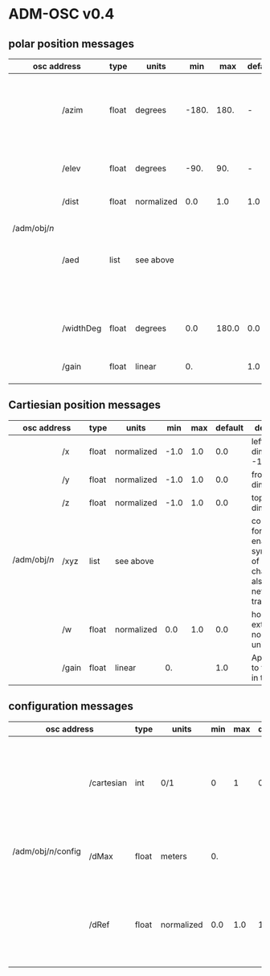 
# ADM-OSC v0.4

## polar position messages

<table>
    <thead>
        <tr>
            <th colspan=2>osc address</th>
            <th>type</th>
            <th>units</th>               <th>min</th>
            <th>max</th>
            <th style="width:100px">default</th>
            <th style="width:500px">description</th>
            <th style="width:300px">example</th>
            <th style="width:300px">status</th>
        </tr>
    </thead>
    <tbody>
    <tr>
        <td rowspan=6>/adm/obj/<span style="font-style:italic">n</i></td>
                        <td>/azim</td>
                        <td>float</td>
                        <td>degrees</td>
                        <td>-180.</td>
                        <td>180.</td>
                        <td>-</td>
                        <td><b>azimuth</b> “theta - &#952;” of sound location. -90 is on the Right, 0 is in front.</td>
                        <td>/adm/obj/4/azim -22.5</td>
                        <td bgcolor="LightGreen">stable v0.4</td>
                    </tr>
                    <tr>
                        <td>/elev</td>
                        <td>float</td>
                        <td>degrees</td>
                        <td>-90.</td>
                        <td>90.</td>
                        <td>-</td>
                        <td><b>elevation</b> “phi - &#632;” of sound location</td>
                        <td>/adm/obj/4/elev 12.7</td>
                        <td bgcolor="LightGreen">stable v0.4</td>
                    </tr>
                    <tr>
                        <td>/dist</td>
                        <td>float</td>
                        <td>normalized</td>
                        <td>0.0</td>
                        <td>1.0</td>
                        <td>1.0</td>
                        <td><b>distance</b> “r” from origin</td>
                        <td>/adm/obj/4/dist 0.9</td>
                        <td bgcolor="LightGreen">stable v0.4</td>
                    </tr>
                    <tr>
                        <td>/aed</td>
                        <td>list</td>
                        <td colspan=4>see above</td>
                        <td>compact format enables synchronicity of position changes and also less network traffic</td>
                        <td>/adm/obj/4/aed -22.5 12.7 0.9</td>
                        <td bgcolor="LightGreen">stable v0.4</td>
                    </tr>
                    <tr>
                        <td>/widthDeg</td>
                        <td>float</td>
                        <td>degrees</td>
                        <td>0.0</td>
                        <td>180.0</td>
                        <td>0.0</td>
                        <td>horizontal extent in degrees. See also /w</td>
                        <td>/adm/obj/3/widthDeg 45.2</td>
                        <td bgcolor="Pink"><a href="https://github.com/immersive-audio-live/ADM-OSC/issues/1">in
                                progress</a></td>
                    </tr>
                    <tr>
                        <td>/gain</td>
                        <td>float</td>
                        <td>linear</td>
                        <td>0.</td>
                        <td></td>
                        <td>1.0</td>
                        <td>Apply a gain to the audio in the object.</td>
                        <td>/adm/obj/3/gain 0.707</td>
                        <td bgcolor="LightGreen">stable v0.4</td>
                    </tr>
                </tbody>
</table>

## Cartiesian position messages

<table>
    <thead>
                    <tr>
                        <th colspan=2>osc address</th>
                        <th>type</th>
                        <th>units</th>
                        <th>min</th>
                        <th>max</th>
                        <th style="width:100px">default</th>
                        <th style="width:500px">description</th>
                        <th style="width:300px">example</th>
                        <th style="width:300px">status</th>
                    </tr>
                </thead>
                <tbody>
                    <tr>
                        <td rowspan=6>/adm/obj/<i>n</i></td>
                        <td>/x</td>
                        <td>float</td>
                        <td>normalized</td>
                        <td>-1.0</td>
                        <td>1.0</td>
                        <td>0.0</td>
                        <td>left/right dimension. -1 is left</td>
                        <td>/adm/obj/4/x -0.9</td>
                        <td bgcolor="LightGreen">stable v0.4</td>
                    </tr>
                    <tr>
                        <td>/y</td>
                        <td>float</td>
                        <td>normalized</td>
                        <td>-1.0</td>
                        <td>1.0</td>
                        <td>0.0</td>
                        <td>front/back dimension</td>
                        <td>/adm/obj/4/y 0.15</td>
                        <td bgcolor="LightGreen">stable v0.4</td>
                    </tr>
                    <tr>
                        <td>/z</td>
                        <td>float</td>
                        <td>normalized</td>
                        <td>-1.0</td>
                        <td>1.0</td>
                        <td>0.0</td>
                        <td>top/bottom dimension</td>
                        <td>/adm/obj/4/z 0.7</td>
                        <td bgcolor="LightGreen">stable v0.4</td>
                    </tr>
                    <tr>
                        <td>/xyz</td>
                        <td>list</td>
                        <td colspan=4>see above</td>
                        <td>compact format enables synchronicity of position changes and also less network traffic</td>
                        <td>/adm/obj/4/xyz -0.9 0.15 0.7</td>
                        <td bgcolor="LightGreen">stable v0.4</td>
                    </tr>
                    </tr>
                    <tr>
                        <td>/w</td>
                        <td>float</td>
                        <td>normalized</td>
                        <td>0.0</td>
                        <td>1.0</td>
                        <td>0.0</td>
                        <td>horizontal extent in normalized units</td>
                        <td>/adm/obj/3/w 0.2</td>
                        <td bgcolor="Pink"><a href="https://github.com/immersive-audio-live/ADM-OSC/issues/1">in
                                progress</a></td>
                    </tr>
                    <tr>
                        <td>/gain</td>
                        <td>float</td>
                        <td>linear</td>
                        <td>0.</td>
                        <td></td>
                        <td>1.0</td>
                        <td>Apply a gain to the audio in the object.</td>
                        <td>/adm/obj/3/gain 0.707</td>
                        <td bgcolor="LightGreen">stable v0.4</td>
                    </tr>
                </tbody>
            </table>

## configuration messages

<table>
                <thead>
                    <tr>
                        <th colspan=2>osc address</th>
                        <th>type</th>
                        <th>units</th>
                        <th>min</th>
                        <th>max</th>
                        <th style="width:100px">default</th>
                        <th style="width:500px">description</th>
                        <th style="width:300px">example</th>
                        <th style="width:300px">status</th>
                    </tr>
                </thead>
                <tbody>
                    <tr>
                        <td rowspan=3>/adm/obj/<i>n</i>/config</td>
                        <td>/cartesian</td>
                        <td>int</td>
                        <td>0/1</td>
                        <td>0</td>
                        <td>1</td>
                        <td>0</td>
                        <td>If the flag is set to 1, Cartesian coordinates are used. Otherwise spherical coordinates are
                            used.</td>
                        <td>/adm/config/obj/1/cartesian 0</td>
                        <td bgcolor="LightGreen">stable v0.4</td>
                    </tr>
                    <tr>
                        <td>/dMax</td>
                        <td>float</td>
                        <td>meters</td>
                        <td>0.</td>
                        <td></td>
                        <td></td>
                        <td>Distance signified by a normalized dRef value of 1</td>
                        <td>/adm/config/obj/1/dMax 21.3</td>
                        <td bgcolor="Pink"><a href="https://github.com/immersive-audio-live/ADM-OSC/issues/12">in
                            progress</a></td>
                    </tr>
                    <tr>
                        <td>/dRef</td>
                        <td>float</td>
                        <td>normalized</td>
                        <td>0.0</td>
                        <td>1.0</td>
                        <td>1.0</td>
                        <td>Distance where dimensionless rendering is replaced with with physics-based rendering.</td>
                        <td>/adm/config/obj/1/dRef 0.2</td>
                        <td bgcolor="Pink"><a href="https://github.com/immersive-audio-live/ADM-OSC/issues/12">in
                            progress</a></td>
                    </tr>
                </tbody>
</table>
